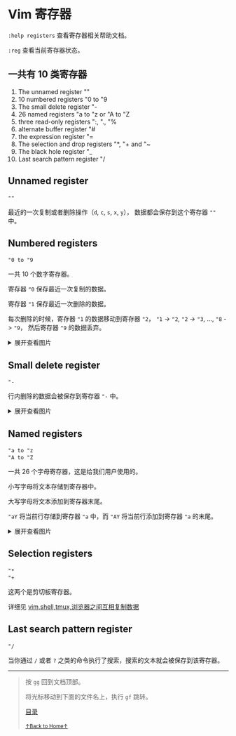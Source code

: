 # Vim 寄存器

`:help registers` 查看寄存器相关帮助文档。

`:reg` 查看当前寄存器状态。

## 一共有 10 类寄存器

1. The unnamed register ""
2. 10 numbered registers "0 to "9
3. The small delete register "-
4. 26 named registers "a to "z or "A to "Z
5. three read-only registers ":, "., "%
6. alternate buffer register "#
7. the expression register "=
8. The selection and drop registers "*, "+ and "~
9. The black hole register "_
10. Last search pattern register "/

## Unnamed register

```
""
```

最近的一次复制或者删除操作（`d`, `c`, `s`, `x`, `y`），
数据都会保存到这个寄存器 `""` 中。

## Numbered registers

```
"0 to "9
```

一共 10 个数字寄存器。

寄存器 `"0` 保存最近一次复制的数据。

寄存器 `"1` 保存最近一次删除的数据。

每次删除的时候，寄存器 `"1` 的数据移动到寄存器 `"2`，
`"1` -> `"2`, `"2` -> `"3`, ...,  `"8` -> `"9`，
然后寄存器 `"9` 的数据丢弃。

<details>
<summary>展开查看图片</summary>
<img src="../../images/vim_2_registers_01.gif" alt="vim_2_registers_01.gif" />
</details>

## Small delete register

```
"-
```

行内删除的数据会被保存到寄存器 `"-` 中。

<details>
<summary>展开查看图片</summary>
<img src="../../images/vim_2_registers_02.gif" alt="vim_2_registers_02.gif" />
</details>

## Named registers

```
"a to "z
"A to "Z
```

一共 26 个字母寄存器，这是给我们用户使用的。

小写字母将文本存储到寄存器中。

大写字母将文本添加到寄存器末尾。

`"aY` 将当前行存储到寄存器 `"a` 中，而 `"AY` 将当前行添加到寄存器 `"a` 的末尾。

<details>
<summary>展开查看图片</summary>
<img src="../../images/vim_2_registers_03.gif" alt="vim_2_registers_03.gif" />
</details>

## Selection registers

```
"*
"+
```

这两个是剪切板寄存器。

详细见 [vim,shell,tmux,浏览器之间互相复制数据](README_vim_2_copydata.md)

## Last search pattern register

```
"/
```

当你通过 `/` 或者 `?` 之类的命令执行了搜索，搜索的文本就会被保存到该寄存器。

* * *

> 按 `gg` 回到文档顶部。
>
> 将光标移动到下面的文件名上，执行 `gf` 跳转。
>
> [目录](README.md)
>
> <a href='https://github.com/MDGSF/MyVim'><small>↑Back to Home↑</small></a>

